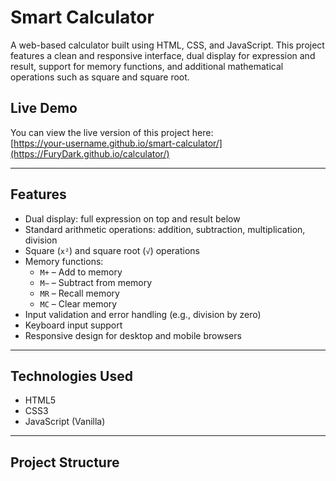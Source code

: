 # Smart Calculator

A web-based calculator built using HTML, CSS, and JavaScript. This project features a clean and responsive interface, dual display for expression and result, support for memory functions, and additional mathematical operations such as square and square root.

## Live Demo

You can view the live version of this project here:  
[https://your-username.github.io/smart-calculator/](https://FuryDark.github.io/calculator/)

---

## Features

- Dual display: full expression on top and result below
- Standard arithmetic operations: addition, subtraction, multiplication, division
- Square (`x²`) and square root (`√`) operations
- Memory functions:
  - `M+` – Add to memory
  - `M−` – Subtract from memory
  - `MR` – Recall memory
  - `MC` – Clear memory
- Input validation and error handling (e.g., division by zero)
- Keyboard input support
- Responsive design for desktop and mobile browsers

---

## Technologies Used

- HTML5
- CSS3
- JavaScript (Vanilla)

---

## Project Structure

